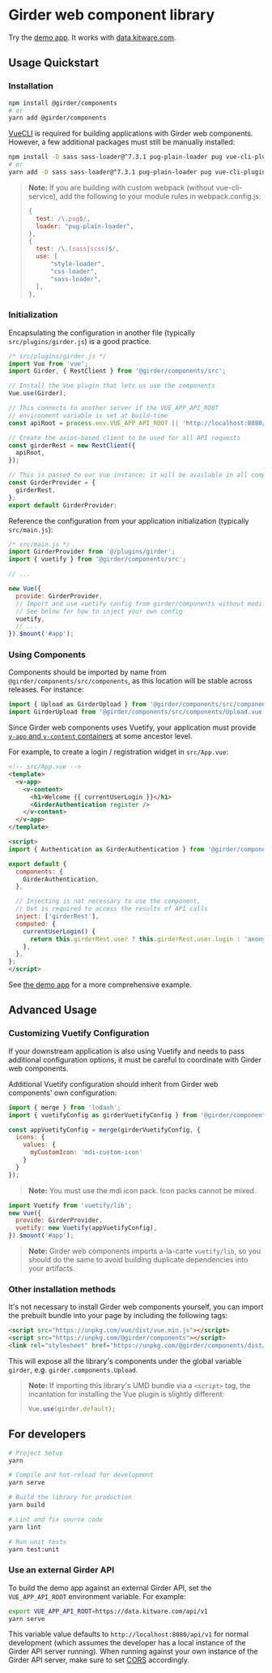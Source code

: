 # Girder web component library

Try the [demo app](https://gwc.girder.org/).
It works with [data.kitware.com](https://data.kitware.com/).

## Usage Quickstart

### Installation

```bash
npm install @girder/components
# or
yarn add @girder/components
```

[VueCLI](https://cli.vuejs.org/) is required for building applications with Girder web components.
However, a few additional packages must still be manually installed:

```bash
npm install -D sass sass-loader@^7.3.1 pug-plain-loader pug vue-cli-plugin-vuetify vuetify-loader
# or
yarn add -D sass sass-loader@^7.3.1 pug-plain-loader pug vue-cli-plugin-vuetify vuetify-loader
```

> **Note:** If you are building with custom webpack (without vue-cli-service),
> add the following to your module rules in webpack.config.js:
>
> ```javascript
> {
>   test: /\.pug$/,
>   loader: "pug-plain-loader",
> },
> {
>   test: /\.(sass|scss)$/,
>   use: [
>       "style-loader",
>       "css-loader",
>       "sass-loader",
>   ],
> },
> ```

### Initialization

Encapsulating the configuration in another file (typically `src/plugins/girder.js`) is a good practice.

```javascript
/* src/plugins/girder.js */
import Vue from 'vue';
import Girder, { RestClient } from '@girder/components/src';

// Install the Vue plugin that lets us use the components
Vue.use(Girder);

// This connects to another server if the VUE_APP_API_ROOT
// environment variable is set at build-time
const apiRoot = process.env.VUE_APP_API_ROOT || 'http://localhost:8080/api/v1';

// Create the axios-based client to be used for all API requests
const girderRest = new RestClient({
  apiRoot,
});

// This is passed to our Vue instance; it will be available in all components
const GirderProvider = {
  girderRest,
};
export default GirderProvider;
```

Reference the configuration from your application initialization (typically `src/main.js`):

```javascript
/* src/main.js */
import GirderProvider from '@/plugins/girder';
import { vuetify } from '@girder/components/src';

// ...

new Vue({
  provide: GirderProvider,
  // Import and use vuetify config from girder/components without modification
  // See below for how to inject your own config
  vuetify,
  // ...
}).$mount('#app');
```

### Using Components

Components should be imported by name from `@girder/components/src/components`, as this location will be stable across releases.
For instance:

```javascript
import { Upload as GirderUpload } from '@girder/components/src/components';  // Good
import GirderUpload from '@girder/components/src/components/Upload.vue'; // Unsafe -- may move in future
```

Since Girder web components uses Vuetify, your application must provide
[`v-app` and `v-content` containers](https://vuetifyjs.com/en/framework/default-markup#all-about-app)
at some ancestor level.

For example, to create a login / registration widget in `src/App.vue`:

```html
<!-- src/App.vue -->
<template>
  <v-app>
    <v-content>
      <h1>Welcome {{ currentUserLogin }}</h1>
      <GirderAuthentication register />
    </v-content>
  </v-app>
</template>

<script>
import { Authentication as GirderAuthentication } from '@girder/components/src/components';

export default {
  components: {
    GirderAuthentication,
  },

  // Injecting is not necessary to use the component,
  // but is required to access the results of API calls
  inject: ['girderRest'],
  computed: {
    currentUserLogin() {
      return this.girderRest.user ? this.girderRest.user.login : 'anonymous';
    },
  },
};
</script>
```

See [the demo app](demo/App.vue) for a more comprehensive example.

## Advanced Usage

### Customizing Vuetify Configuration

If your downstream application is also using Vuetify and needs to pass additional configuration
options, it must be careful to coordinate with Girder web components.

Additional Vuetify configuration should inherit from Girder web components' own configuration:

```javascript
import { merge } from 'lodash';
import { vuetifyConfig as girderVuetifyConfig } from '@girder/components/src/utils';

const appVuetifyConfig = merge(girderVuetifyConfig, {
  icons: {
    values: {
      myCustomIcon: 'mdi-custom-icon'
    }
  }
});
```

> **Note:** You must use the mdi icon pack. Icon packs cannot be mixed.

```javascript
import Vuetify from 'vuetify/lib';
new Vue({
  provide: GirderProvider,
  vuetify: new Vuetify(appVuetifyConfig),
}).$mount('#app');
```

> **Note:** Girder web components imports a-la-carte `vuetify/lib`, so you should
> do the same to avoid building duplicate dependencies into your artifacts.

### Other installation methods

It's not necessary to install Girder web components yourself, you can import the prebuilt bundle
into your page by including the following tags:

```html
<script src="https://unpkg.com/vue/dist/vue.min.js"></script>
<script src="https://unpkg.com/@girder/components"></script>
<link rel="stylesheet" href="https://unpkg.com/@girder/components/dist/girder.css">
```

This will expose all the library's components under the global variable `girder`, e.g.
`girder.components.Upload`.

> **Note:** If importing this library's UMD bundle via a ``<script>`` tag, the incantation for
> installing the Vue plugin is slightly different:
>
> ```javascript
> Vue.use(girder.default);
> ```

## For developers

```bash
# Project Setup
yarn

# Compile and hot-reload for development
yarn serve

# Build the library for production
yarn build

# Lint and fix source code
yarn lint

# Run unit tests
yarn test:unit
```

### Use an external Girder API

To build the demo app against an external Girder API, set the
`VUE_APP_API_ROOT` environment variable. For example:

```bash
export VUE_APP_API_ROOT=https://data.kitware.com/api/v1
yarn serve
```

This variable value defaults to `http://localhost:8080/api/v1` for
normal development (which assumes the developer has a local instance of
the Girder API server running).
When running against your own instance of the Girder API server,
make sure to set [CORS](https://girder.readthedocs.io/en/stable/security.html#cors-cross-origin-resource-sharing) accordingly.
